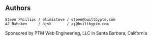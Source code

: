 ## Authors

    Steve Phillips / elimisteve / steve@builtbyptm.com
    AJ Bahnken     / ajvb       / aj@builtbyptm.com

Sponsored by PTM Web Engineering, LLC in Santa Barbara, California
